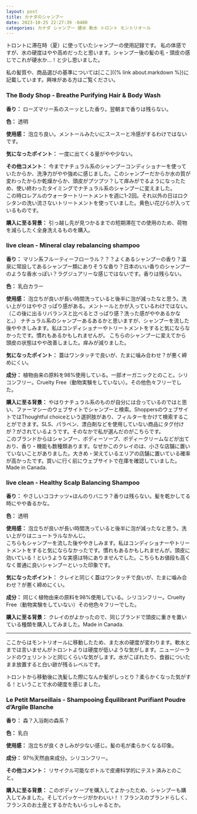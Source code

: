 ```yaml
---
layout: post
title: カナダのシャンプー
date: 2023-10-25 22:27:39 -0400
categories: カナダ シャンプー 硬水 軟水 トロント モントリオール
---
```


トロントに滞在時（夏）に使っていたシャンプーの使用記録です。
私の体感ですが、水の硬度はやや高めだったと思います。シャンプー後の髪の毛・頭皮の感じでこれが硬水か…！と少し思いました。

私の髪質や、商品選びの基準については[ここ]({% link about.markdown %})に記載しています。興味がある方はご覧ください。

### The Body Shop - Breathe Purifying Hair & Body Wash

**香り：** ローズマリー系のスーッとした香り。翌朝まで香りは残らない。

**色：** 透明

**使用感：** 泡立ち良い。メントールみたいにスースーと冷感がするわけではないです。

**気になったポイント：** 一度に出てくる量がやや少ない。

**その他コメント：** 今までナチュラル系のシャンプーコンディショナーを使っていたからか、洗浄力がやや強めに感じました。このシャンプーだからか水の質が変わったからか乾燥からか、頭皮がプツプツ？して痒みがでるようになったため、使い終わったタイミングでナチュラル系のシャンプーに変えました。<br>
この時ロレアルのウォータートリートメントを週に1-2回。それ以外の日はロクシタンの洗い流さないトリートメントを使っていました。黄色い花びらが入っているものです。

**購入に至る背景：** 引っ越し先が見つかるまでの短期滞在での使用のため、荷物を減らしたく全身洗えるものを購入。


### live clean - Mineral clay rebalancing shampoo

**香り：** マリン系フルーティーフローラル？？？よくあるシャンプーの香り？温泉に常設してあるシャンプー類にありそうな香り？日本のいい香りのシャンプーのような香水っぽい？ラグジュアリーな感じではないです。香りは残らない。

**色：** 乳白カラー

**使用感：** 泡立ちが良いが長い時間洗っていると後半に泡が減ったなと思う。洗い上がりはややさっぱり感がある。メントールとかが入っているわけではない。（この後に出るリバランスと比べるとさっぱり感？洗った感がややあるかなと。）
ナチュラル系のシャンプーあるあるかと思いますが、シャンプーを流した後ややきしみます。私はコンディショナーやトリートメントをすると気にならなかったです。慣れもあるかもしれませんが。
こちらのシャンプーに変えてから頭皮の状態はやや改善しました。痒みが減りました。

**気になったポイント：** 蓋はワンタッチで良いが、たまに噛み合わせ？が悪く締めにくい。

**成分：** 植物由来の原料を98%使用している。一部オーガニックとのこと。シリコンフリー。Cruelty Free（動物実験をしていない）。その他色々フリーでした。

**購入に至る背景：** やはりナチュラル系のものが自分には合っているのではと思い、ファーマシーのウェブサイトでシャンプーと検索。ShoppersのウェブサイトではThoughtful choiceという選択肢があり、フィルターをかけて検索することができます。SLS、パラベン、漂白剤などを使用していない商品にタグ付けが？がされているようです。そのなかで私が選んだのがこちらです。<br>
このブランドからはシャンプー、ボディーソープ、ボディークリームなどが出ており、香り・機能も数種類あります。なぜかこのクレイのは、小さな店舗に置いていないことがありました。大きめ・栄えているエリアの店舗に置いている確率が高かったです。買いに行く前にウェブサイトで在庫を確認していました。Made in Canada.


### live clean - Healthy Scalp Balancing Shampoo

**香り：** やさしいココナッツ+ほんのりバニラ？香りは残らない。髪を乾かしてる時にやや香るかな。

**色：** 透明

**使用感：** 泡立ちが良いが長い時間洗っていると後半に泡が減ったなと思う。洗い上がりはニュートラルなかんじ。<br>
こちらもシャンプーを流した後ややきしみます。私はコンディショナーやトリートメントをすると気にならなかったです。慣れもあるかもしれませんが。頭皮に効いている！というような実感は特にありませんでした。こちらもお値段も高くなく普通に良いシャンプーといった印象です。

**気になったポイント：** クレイと同じく蓋はワンタッチで良いが、たまに噛み合わせ？が悪く締めにくい。

**成分：** 同じく植物由来の原料を98%使用している。シリコンフリー。Cruelty Free（動物実験をしていない）その他色々フリーでした。

**購入に至る背景：** クレイのがよかったので、同じブランドで頭皮に重きを置いている種類を購入してみました。Made in Canada.

---

ここからはモントリオールに移動したため、また水の硬度が変わります。軟水とまでは言いませんがトロントよりは硬度が低いような気がします。ニュージーランドのウェリントンと同じくらいな気がします。水がこぼれたり、食器についたまま放置すると白い跡が残るレベルです。

トロントから移動後に洗髪した際になんか髪がしっとり？柔らかくなった気がする！ということで水の硬度を感じました。

### Le Petit Marseillais - Shampooing Équilibrant Purifiant Poudre d’Argile Blanche

**香り：** 森？入浴剤の森系？

**色：** 乳白

**使用感：** 泡立ちが良くきしみが少ない感じ。髪の毛が柔らかくなる印象。

**成分：** 97％天然由来成分。シリコンフリー。

**その他コメント：** リサイクル可能なボトルで皮膚科学的にテスト済みとのこと。

**購入に至る背景：** このボディソープを購入してよかったため、シャンプーも購入してみました。そしてパッケージがかわいい！！フランスのブランドらしく、フランスのお土産とするかたもいらっしゃるとか。
